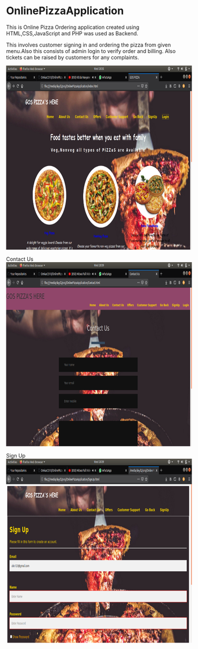 # OnlinePizzaApplication



This is Online Pizza Ordering application created using HTML,CSS,JavaScript and PHP was used as Backend.

This involves customer signing in and ordering the pizza from given menu.Also this consists of admin login to verify order and billing.
Also tickets can be raised by customers for any complaints.



<img src = "/assets/home.png" width="800" height="500"/> 


Contact Us
<img src = "/assets/contact.png" width="800" height="500"/>


Sign Up
<img src = "/assets/signup.png" width="800" height="500"/>
